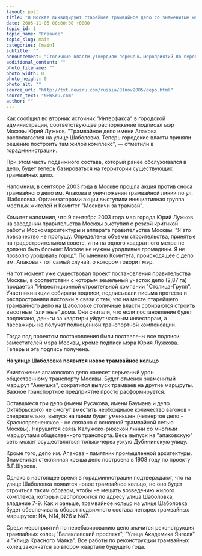 ```yaml
---
layout: post
title: "В Москве ликвидируют старейшее трамвайное депо со знаменитым маршрутом \"Аннушка\""
date: 2005-11-05 00:00:00 +0000
topic_id: 1
topic_name: "Главное"
topic_slug: main
categories: [main]
subtitle: ""
announcement: "Столичные власти утвердили перечень мероприятий по перебазированию трамвайного депо имени Апакова, принадлежащего ГУП \"Мосгортранс\", из центра города. Всего затраты на перебазирование составят около 100 млн рублей."
additional_content: ""
photo_filename: ""
photo_width: 0
photo_height: 0
photo_alt: ""
source_url: "http://txt.newsru.com/russia/01nov2005/depo.html"
source_text: "NEWSru.com"
author: ""
---
```

Как сообщил во вторник источник "Интерфакса" в городской администрации, соответствующее распоряжение подписал мэр Москвы Юрий Лужков. "Трамвайное депо имени Апакова располагается на улице Шаболовка. Теперь городские власти приняли решение построить там жилой комплекс", &mdash; отметили в горадминистрации.

При этом часть подвижного состава, который ранее обслуживался в депо, будет теперь базироваться на территории существующих трамвайных депо.

Напомним, в сентябре 2003 года в Москве прошла акция против сноса трамвайного депо им. Апакова и уничтожения трамвайной линии по ул. Шаболовка. Организаторами акции выступили инициативная группа местных жителей и Комитет "Москвичи за трамвай".

Комитет напомнил, что 9 сентября 2003 года мэр города Юрий Лужков на заседании правительства Москвы выступил с резкой критикой работы Москомархитектуры и аппарата правительства Москвы: "Я это ловкачество не пропущу. Определены объемы строительства, принятые на градостроительном совете, и ни на одного квадратного метра не должно быть больше: Москве не нужны уродливые громадины. Я не позволю уродовать город". По мнению Комитета, происходящее с депо им. Апакова - тот самый случай, о котором говорит мэр.

На тот момент уже существовал проект постановления правительства Москвы, в соответствии с которым земельный участок депо (2,87 га) продается "Инвестиционной строительной компании "Столица-Групп". Участники акции собирали подписи, подписывали письма протеста и распространяли листовки в связи с тем, что на месте старейшего трамвайного депо на Шаболовке столичные власти собираются строить высотные "элитные" дома. Они считали, что если постановление будет подписано, деньги за квартиры уйдут частным инвесторам, а пассажиры не получат полноценной транспортной компенсации.

Тогда под проектом постановления были поставлены все подписи заместителей мэра Москвы, кроме подписи мэра Юрия Лужкова. Теперь и эта подпись получена.

<strong>На улице Шаболовка появится новое трамвайное кольцо</strong>

Уничтожение апаковского депо нанесет серьезный урон общественному транспорту Москвы. Будет отменен знаменитый маршрут "Аннушка", сократится выпуск трамваев на другие маршруты. Важное транспортное предприятие просто расформируется.

Оставшиеся три депо (имени Русакова, имени Баумана и депо Октябрьского) не смогут вместить необходимое количество вагонов - следовательно, выпуск на линии будет уменьшен (четвертое депо - Краснопресненское - не связано с основной трамвайной сетью Москвы). Нарушится связь Калужско-рижской линии со многими маршрутами общественного транспорта. Весь выпуск на "апаковскую" сеть может осуществляться только через узкую Дубининскую улицу.

Кроме того, депо им. Апакова - памятник промышленной архитектуры. Знаменитая стеклянная крыша депо построена в 1908 году по проекту В.Г.Шухова.

Однако в настоящее время в горадминистрации подтверждают, что на улице Шаболовка появится новое трамвайное кольцо, но оно будет строиться таким образом, чтобы не мешать возведению жилого комплекса, который расположится по адресу улица Шаболовка, владение 7-9. Как и раньше, трамвайное кольцо на улице Шаболовка будет обеспечивать оборот подвижного состава четырех трамвайных маршрутов: NА, N14, N26 и N47.

Среди мероприятий по перебазированию депо значится реконструкция трамвайных колец "Балаклавский проспект", "Улица Академика Янгеля" и "Улица Красного Маяка". Все работы по реконструкции трамвайных колец закончатся во втором квартале будущего года.
